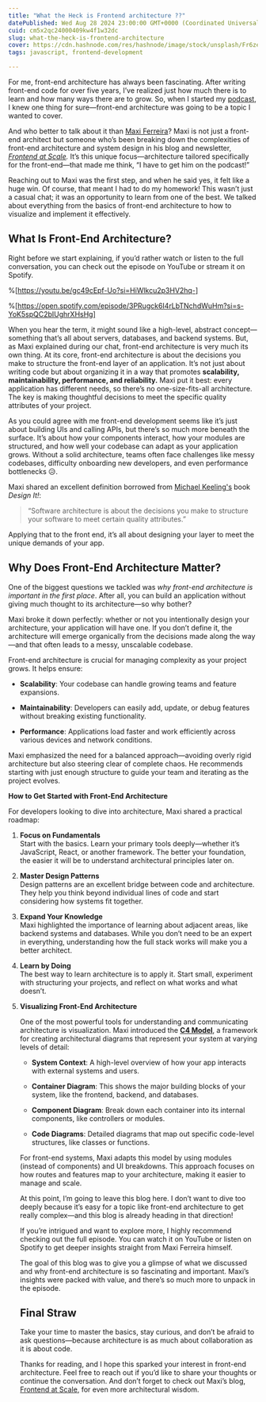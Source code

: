 ```yaml
---
title: "What the Heck is Frontend architecture ??"
datePublished: Wed Aug 28 2024 23:00:00 GMT+0000 (Coordinated Universal Time)
cuid: cm5x2qc24000409kw4f1w32dc
slug: what-the-heck-is-frontend-architecture
cover: https://cdn.hashnode.com/res/hashnode/image/stock/unsplash/Fr6zexbmjmc/upload/bb6726860c8346fa9738739b675f3d9d.jpeg
tags: javascript, frontend-development

---
```


For me, front-end architecture has always been fascinating. After writing front-end code for over five years, I’ve realized just how much there is to learn and how many ways there are to grow. So, when I started my [podcast](https://www.youtube.com/playlist?list=PLtHuuoewcjnSA5wFQCucvq9p51ulekfaz), I knew one thing for sure—front-end architecture was going to be a topic I wanted to cover.

And who better to talk about it than [Maxi Ferreira](https://twitter.com/charca)? Maxi is not just a front-end architect but someone who’s been breaking down the complexities of front-end architecture and system design in his blog and newsletter, [*Frontend at Scale*](https://frontendatscale.com/)*.* It’s this unique focus—architecture tailored specifically for the front-end—that made me think, “I have to get him on the podcast!”

Reaching out to Maxi was the first step, and when he said yes, it felt like a huge win. Of course, that meant I had to do my homework! This wasn’t just a casual chat; it was an opportunity to learn from one of the best. We talked about everything from the basics of front-end architecture to how to visualize and implement it effectively.

## What Is Front-End Architecture?

Right before we start explaining, if you’d rather watch or listen to the full conversation, you can check out the episode on YouTube or stream it on Spotify.

%[https://youtu.be/gc49cEpf-Uo?si=HiWlkcu2p3HV2hq-] 

%[https://open.spotify.com/episode/3PRugck6I4rLbTNchdWuHm?si=s-YoK5spQC2bIUghrXHsHg] 

When you hear the term, it might sound like a high-level, abstract concept—something that’s all about servers, databases, and backend systems. But, as Maxi explained during our chat, front-end architecture is very much its own thing. At its core, front-end architecture is about the decisions you make to structure the front-end layer of an application. It’s not just about writing code but about organizing it in a way that promotes **scalability, maintainability, performance, and reliability.** Maxi put it best: every application has different needs, so there’s no one-size-fits-all architecture. The key is making thoughtful decisions to meet the specific quality attributes of your project.

As you could agree with me front-end development seems like it’s just about building UIs and calling APIs, but there’s so much more beneath the surface. It’s about how your components interact, how your modules are structured, and how well your codebase can adapt as your application grows. Without a solid architecture, teams often face challenges like messy codebases, difficulty onboarding new developers, and even performance bottlenecks 😥.

Maxi shared an excellent definition borrowed from [Michael Keeling's](https://x.com/michaelkeeling) book *Design It!*:

> “Software architecture is about the decisions you make to structure your software to meet certain quality attributes.”

Applying that to the front end, it’s all about designing your layer to meet the unique demands of your app.

## **Why Does Front-End Architecture Matter?**

One of the biggest questions we tackled was *why front-end architecture is important in the first place*. After all, you can build an application without giving much thought to its architecture—so why bother?

Maxi broke it down perfectly: whether or not you intentionally design your architecture, your application will have one. If you don’t define it, the architecture will emerge organically from the decisions made along the way—and that often leads to a messy, unscalable codebase.

Front-end architecture is crucial for managing complexity as your project grows. It helps ensure:

* **Scalability**: Your codebase can handle growing teams and feature expansions.
    
* **Maintainability**: Developers can easily add, update, or debug features without breaking existing functionality.
    
* **Performance**: Applications load faster and work efficiently across various devices and network conditions.
    

Maxi emphasized the need for a balanced approach—avoiding overly rigid architecture but also steering clear of complete chaos. He recommends starting with just enough structure to guide your team and iterating as the project evolves.

**How to Get Started with Front-End Architecture**

For developers looking to dive into architecture, Maxi shared a practical roadmap:

1. **Focus on Fundamentals**  
    Start with the basics. Learn your primary tools deeply—whether it’s JavaScript, React, or another framework. The better your foundation, the easier it will be to understand architectural principles later on.
    
2. **Master Design Patterns**  
    Design patterns are an excellent bridge between code and architecture. They help you think beyond individual lines of code and start considering how systems fit together.
    
3. **Expand Your Knowledge**  
    Maxi highlighted the importance of learning about adjacent areas, like backend systems and databases. While you don’t need to be an expert in everything, understanding how the full stack works will make you a better architect.
    
4. **Learn by Doing**  
    The best way to learn architecture is to apply it. Start small, experiment with structuring your projects, and reflect on what works and what doesn’t.
    
5. **Visualizing Front-End Architecture**
    
    One of the most powerful tools for understanding and communicating architecture is visualization. Maxi introduced the [**C4 Model**](https://c4model.com/), a framework for creating architectural diagrams that represent your system at varying levels of detail:
    
    * **System Context**: A high-level overview of how your app interacts with external systems and users.
        
    * **Container Diagram**: This shows the major building blocks of your system, like the frontend, backend, and databases.
        
    * **Component Diagram**: Break down each container into its internal components, like controllers or modules.
        
    * **Code Diagrams**: Detailed diagrams that map out specific code-level structures, like classes or functions.
        
    
    For front-end systems, Maxi adapts this model by using modules (instead of components) and UI breakdowns. This approach focuses on how routes and features map to your architecture, making it easier to manage and scale.
    
    At this point, I’m going to leave this blog here. I don’t want to dive too deeply because it’s easy for a topic like front-end architecture to get really complex—and this blog is already heading in that direction!
    
    If you’re intrigued and want to explore more, I highly recommend checking out the full episode. You can watch it on YouTube or listen on Spotify to get deeper insights straight from Maxi Ferreira himself.
    
    The goal of this blog was to give you a glimpse of what we discussed and why front-end architecture is so fascinating and important. Maxi’s insights were packed with value, and there’s so much more to unpack in the episode.
    
    ## Final Straw
    
    Take your time to master the basics, stay curious, and don’t be afraid to ask questions—because architecture is as much about collaboration as it is about code.
    
    Thanks for reading, and I hope this sparked your interest in front-end architecture. Feel free to reach out if you’d like to share your thoughts or continue the conversation. And don’t forget to check out Maxi’s blog, [Frontend at Scale](https://frontendatscale.com/), for even more architectural wisdom.